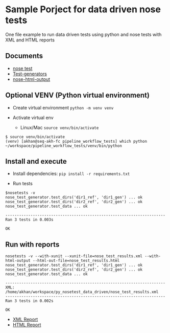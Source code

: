 # Sample Porject for data driven nose tests

One file example to run data driven tests using python and nose tests with XML and HTML reports

## Documents

* [nose test](https://nose.readthedocs.io/en/latest/index.html)
* [Test-generators](https://nose.readthedocs.io/en/latest/writing_tests.html#test-generators)
* [nose-html-output](https://github.com/openstack/nose-html-output)

## Optional VENV (Python virtual environment)

* Create virtual environment
`python -m venv venv`

* Activate virtual env
  * Linux/Mac `source venv/bin/activate`
  
```shell script
$ source venv/bin/activate
(venv) [akhan@seq-akh-fc pipeline_workflow_tests] which python
~/workspace/pipeline_workflow_tests/venv/bin/python
```

## Install and execute

* Install dependencies: `pip install -r requirements.txt`

* Run tests 

```shell
$nosetests -v
nose_test_generator.test_dirs('dir1_ref', 'dir1_gen') ... ok
nose_test_generator.test_dirs('dir2_ref', 'dir2_gen') ... ok
nose_test_generator.test_data ... ok

----------------------------------------------------------------------
Ran 3 tests in 0.003s

OK

```

## Run with reports 

```shell
nosetests -v --with-xunit --xunit-file=nose_test_results.xml --with-html-output --html-out-file=nose_test_results.html
nose_test_generator.test_dirs('dir1_ref', 'dir1_gen') ... ok
nose_test_generator.test_dirs('dir2_ref', 'dir2_gen') ... ok
nose_test_generator.test_data ... ok

----------------------------------------------------------------------
XML: /home/akhan/workspace/py_nosetest_data_driven/nose_test_results.xml
----------------------------------------------------------------------
Ran 3 tests in 0.002s

OK
```

* [XML Report](./nose_test_results.xml)
* [HTML Report](./nose_test_results.html)
